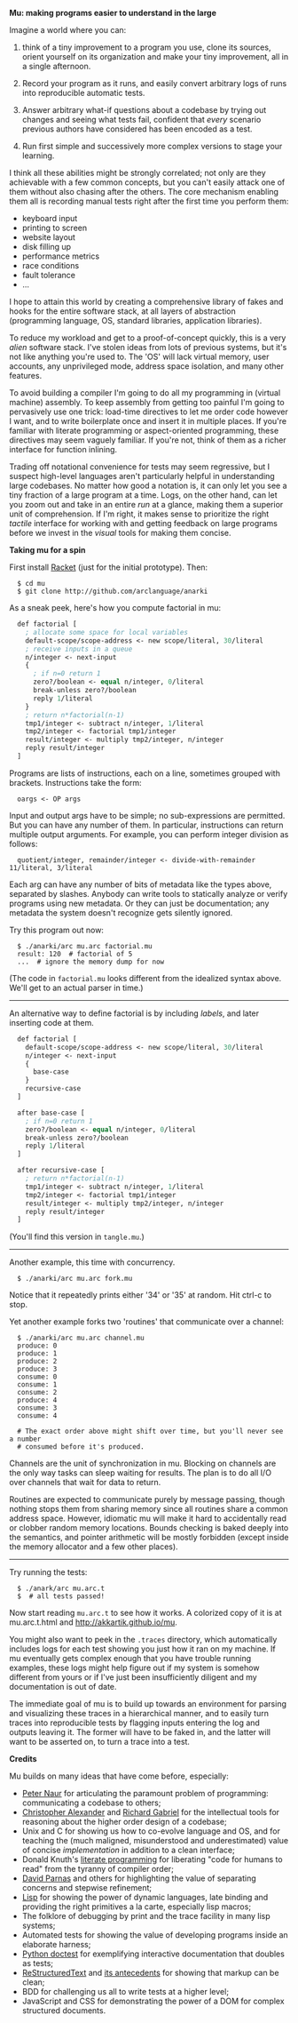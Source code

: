 **Mu: making programs easier to understand in the large**

Imagine a world where you can:

1. think of a tiny improvement to a program you use, clone its sources,
orient yourself on its organization and make your tiny improvement, all in a
single afternoon.

2. Record your program as it runs, and easily convert arbitrary logs of runs
into reproducible automatic tests.

3. Answer arbitrary what-if questions about a codebase by trying out changes
and seeing what tests fail, confident that *every* scenario previous authors
have considered has been encoded as a test.

4. Run first simple and successively more complex versions to stage your
learning.

I think all these abilities might be strongly correlated; not only are they
achievable with a few common concepts, but you can't easily attack one of them
without also chasing after the others. The core mechanism enabling them all is
recording manual tests right after the first time you perform them:

* keyboard input
* printing to screen
* website layout
* disk filling up
* performance metrics
* race conditions
* fault tolerance
* ...

I hope to attain this world by creating a comprehensive library of fakes and
hooks for the entire software stack, at all layers of abstraction (programming
language, OS, standard libraries, application libraries).

To reduce my workload and get to a proof-of-concept quickly, this is a very
*alien* software stack. I've stolen ideas from lots of previous systems, but
it's not like anything you're used to. The 'OS' will lack virtual memory, user
accounts, any unprivileged mode, address space isolation, and many other
features.

To avoid building a compiler I'm going to do all my programming in (virtual
machine) assembly. To keep assembly from getting too painful I'm going to
pervasively use one trick: load-time directives to let me order code however I
want, and to write boilerplate once and insert it in multiple places. If
you're familiar with literate programming or aspect-oriented programming,
these directives may seem vaguely familiar. If you're not, think of them as a
richer interface for function inlining.

Trading off notational convenience for tests may seem regressive, but I
suspect high-level languages aren't particularly helpful in understanding
large codebases. No matter how good a notation is, it can only let you see a
tiny fraction of a large program at a time. Logs, on the other hand, can let
you zoom out and take in an entire *run* at a glance, making them a superior
unit of comprehension. If I'm right, it makes sense to prioritize the right
*tactile* interface for working with and getting feedback on large programs
before we invest in the *visual* tools for making them concise.

**Taking mu for a spin**

First install [Racket](http://racket-lang.org) (just for the initial
prototype). Then:

```shell
  $ cd mu
  $ git clone http://github.com/arclanguage/anarki
```

As a sneak peek, here's how you compute factorial in mu:

```lisp
  def factorial [
    ; allocate some space for local variables
    default-scope/scope-address <- new scope/literal, 30/literal
    ; receive inputs in a queue
    n/integer <- next-input
    {
      ; if n=0 return 1
      zero?/boolean <- equal n/integer, 0/literal
      break-unless zero?/boolean
      reply 1/literal
    }
    ; return n*factorial(n-1)
    tmp1/integer <- subtract n/integer, 1/literal
    tmp2/integer <- factorial tmp1/integer
    result/integer <- multiply tmp2/integer, n/integer
    reply result/integer
  ]
```

Programs are lists of instructions, each on a line, sometimes grouped with
brackets. Instructions take the form:

```
  oargs <- OP args
```

Input and output args have to be simple; no sub-expressions are permitted. But
you can have any number of them. In particular, instructions can return
multiple output arguments. For example, you can perform integer division as
follows:

```
  quotient/integer, remainder/integer <- divide-with-remainder 11/literal, 3/literal
```

Each arg can have any number of bits of metadata like the types above,
separated by slashes. Anybody can write tools to statically analyze or verify
programs using new metadata. Or they can just be documentation; any metadata
the system doesn't recognize gets silently ignored.

Try this program out now:

```shell
  $ ./anarki/arc mu.arc factorial.mu
  result: 120  # factorial of 5
  ...  # ignore the memory dump for now
```

(The code in `factorial.mu` looks different from the idealized syntax above.
We'll get to an actual parser in time.)

---

An alternative way to define factorial is by including *labels*, and later
inserting code at them.

```lisp
  def factorial [
    default-scope/scope-address <- new scope/literal, 30/literal
    n/integer <- next-input
    {
      base-case
    }
    recursive-case
  ]

  after base-case [
    ; if n=0 return 1
    zero?/boolean <- equal n/integer, 0/literal
    break-unless zero?/boolean
    reply 1/literal
  ]

  after recursive-case [
    ; return n*factorial(n-1)
    tmp1/integer <- subtract n/integer, 1/literal
    tmp2/integer <- factorial tmp1/integer
    result/integer <- multiply tmp2/integer, n/integer
    reply result/integer
  ]
```

(You'll find this version in `tangle.mu`.)

---

Another example, this time with concurrency.

```shell
  $ ./anarki/arc mu.arc fork.mu
```

Notice that it repeatedly prints either '34' or '35' at random. Hit ctrl-c to
stop.

Yet another example forks two 'routines' that communicate over a channel:

```shell
  $ ./anarki/arc mu.arc channel.mu
  produce: 0
  produce: 1
  produce: 2
  produce: 3
  consume: 0
  consume: 1
  consume: 2
  produce: 4
  consume: 3
  consume: 4

  # The exact order above might shift over time, but you'll never see a number
  # consumed before it's produced.
```

Channels are the unit of synchronization in mu. Blocking on channels are the
only way tasks can sleep waiting for results. The plan is to do all I/O over
channels that wait for data to return.

Routines are expected to communicate purely by message passing, though nothing
stops them from sharing memory since all routines share a common address
space. However, idiomatic mu will make it hard to accidentally read or clobber
random memory locations. Bounds checking is baked deeply into the semantics,
and pointer arithmetic will be mostly forbidden (except inside the memory
allocator and a few other places).

---

Try running the tests:

```shell
  $ ./anark/arc mu.arc.t
  $  # all tests passed!
```

Now start reading `mu.arc.t` to see how it works. A colorized copy of it is at
mu.arc.t.html and http://akkartik.github.io/mu.

You might also want to peek in the `.traces` directory, which automatically
includes logs for each test showing you just how it ran on my machine. If mu
eventually gets complex enough that you have trouble running examples, these
logs might help figure out if my system is somehow different from yours or if
I've just been insufficiently diligent and my documentation is out of date.

The immediate goal of mu is to build up towards an environment for parsing and
visualizing these traces in a hierarchical manner, and to easily turn traces
into reproducible tests by flagging inputs entering the log and outputs
leaving it. The former will have to be faked in, and the latter will want to
be asserted on, to turn a trace into a test.

**Credits**

Mu builds on many ideas that have come before, especially:

- [Peter Naur](http://alistair.cockburn.us/ASD+book+extract%3A+%22Naur,+Ehn,+Musashi%22)
  for articulating the paramount problem of programming: communicating a
  codebase to others;
- [Christopher Alexander](http://www.amazon.com/Notes-Synthesis-Form-Harvard-Paperbacks/dp/0674627512)
  and [Richard Gabriel](http://dreamsongs.net/Files/PatternsOfSoftware.pdf) for
  the intellectual tools for reasoning about the higher order design of a
  codebase;
- Unix and C for showing us how to co-evolve language and OS, and for teaching
  the (much maligned, misunderstood and underestimated) value of concise
  *implementation* in addition to a clean interface;
- Donald Knuth's [literate programming](http://www.literateprogramming.com/knuthweb.pdf)
  for liberating "code for humans to read" from the tyranny of compiler order;
- [David Parnas](http://www.cs.umd.edu/class/spring2003/cmsc838p/Design/criteria.pdf)
  and others for highlighting the value of separating concerns and stepwise
  refinement;
- [Lisp](http://www.paulgraham.com/rootsoflisp.html) for showing the power of
  dynamic languages, late binding and providing the right primitives a la
  carte, especially lisp macros;
- The folklore of debugging by print and the trace facility in many lisp
  systems;
- Automated tests for showing the value of developing programs inside an
  elaborate harness;
- [Python doctest](http://docs.python.org/2/library/doctest.html) for
  exemplifying interactive documentation that doubles as tests;
- [ReStructuredText](https://en.wikipedia.org/wiki/ReStructuredText)
  and [its antecedents](https://en.wikipedia.org/wiki/Setext) for showing that
  markup can be clean;
- BDD for challenging us all to write tests at a higher level;
- JavaScript and CSS for demonstrating the power of a DOM for complex
  structured documents.
